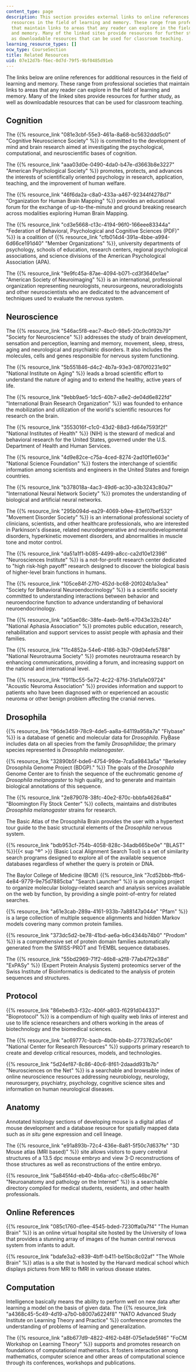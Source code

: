 ```yaml
---
content_type: page
description: This section provides external links to online references for additional
  resources in the field of learning and memory. These range from professional societies
  that maintain links to areas that any reader can explore in the field of learning
  and memory. Many of the linked sites provide resources for further study, as well
  as downloadable resources that can be used for classroom teaching.
learning_resource_types: []
ocw_type: CourseSection
title: Related Resources
uid: 07e12d7b-f6ec-0d7d-79f5-9bf0485d91eb
---
```


The links below are online references for additional resources in the field of learning and memory. These range from professional societies that maintain links to areas that any reader can explore in the field of learning and memory. Many of the linked sites provide resources for further study, as well as downloadable resources that can be used for classroom teaching.

Cognition
---------

The {{% resource_link "081e3cbf-55e3-461a-8a68-bc5632ddd5c0" "Cognitive Neuroscience Society" %}} is committed to the development of mind and brain research aimed at investigating the psychological, computational, and neuroscientific bases of cognition.

The {{% resource_link "aaa03d0e-0490-4da0-b47e-d3663b8e3227" "American Psychological Society" %}} promotes, protects, and advances the interests of scientifically oriented psychology in research, application, teaching, and the improvement of human welfare.

The {{% resource_link "46f6da2a-c8a0-433a-a467-92344f4278d7" "Organization for Human Brain Mapping" %}} provides an educational forum for the exchange of up-to-the-minute and ground breaking research across modalities exploring Human Brain Mapping.

The {{% resource_link "cd3e5668-c13c-4194-96f0-166eee83344a" "Federation of Behavioral, Psychological and Cognitive Sciences (PDF)" %}} is a coalition of {{% resource_link "cfb014d4-391a-4bbe-a994-6d66ce191d40" "Member Organizations" %}}, university departments of psychology, schools of education, research centers, regional psychological associations, and science divisions of the American Psychological Association (APA).

The {{% resource_link "9e9fc45a-87ae-4094-b071-cd3f3640e1ae" "American Society of Neuroimaging" %}} is an international, professional organization representing neurologists, neurosurgeons, neuroradiologists and other neuroscientists who are dedicated to the advancement of techniques used to evaluate the nervous system.

Neuroscience
------------

The {{% resource_link "546ac5f8-eac7-4bc0-98e5-20c9c0f92b79" "Society for Neuroscience" %}} addresses the study of brain development, sensation and perception, learning and memory, movement, sleep, stress, aging and neurological and psychiatric disorders. It also includes the molecules, cells and genes responsible for nervous system functioning.

The {{% resource_link "5b551846-d4c2-4b7a-93e3-0870f0231e92" "National Institute on Aging" %}} leads a broad scientific effort to understand the nature of aging and to extend the healthy, active years of life.

The {{% resource_link "9ebb9ae5-1dc5-40b7-a8e2-de04d6e822fd" "International Brain Research Organization" %}} was founded to enhance the mobilization and utilization of the world's scientific resources for research on the brain.

The {{% resource_link "3553016f-c1c0-43d2-88d3-fd64e7593f2f" "National Institutes of Health" %}} (NIH) is the steward of medical and behavioral research for the United States, governed under the U.S. Department of Health and Human Services.

The {{% resource_link "4d9e82ce-c75a-4ced-8274-2ad10f1e603e" "National Science Foundation" %}} fosters the interchange of scientific information among scientists and engineers in the United States and foreign countries.

The {{% resource_link "b378018a-4ac3-49d6-ac30-a3b3243c80a7" "International Neural Network Society" %}} promotes the understanding of biological and artificial neural networks.

The {{% resource_link "295b094d-ea29-4069-b9ee-83ef07bef532" "Movement Disorder Society" %}} is an international professional society of clinicians, scientists, and other healthcare professionals, who are interested in Parkinson's disease, related neurodegenerative and neurodevelopmental disorders, hyperkinetic movement disorders, and abnormalities in muscle tone and motor control.

The {{% resource_link "da51a1f1-b085-4499-a8cc-ca2d10e12398" "Neurosciences Institute" %}} is a not-for-profit research center dedicated to "high risk-high payoff" research designed to discover the biological basis of higher-level brain functions in humans.

The {{% resource_link "105ce84f-27f0-452d-bc68-20f024b1a3ea" "Society for Behavioral Neuroendocrinology" %}} is a scientific society committed to understanding interactions between behavior and neuroendocrine function to advance understanding of behavioral neuroendocrinology.

The {{% resource_link "a05ae08c-38fe-4aeb-9ef6-e7043e32b24b" "National Aphasia Association" %}} promotes public education, research, rehabilitation and support services to assist people with aphasia and their families.

The {{% resource_link "11c4852a-54e6-4186-b3b7-09d04efe5788" "National Neurotrauma Society" %}} promotes neurotrauma research by enhancing communications, providing a forum, and increasing support on the national and international level.

The {{% resource_link "f911bc55-5e72-4c22-87fd-31d1a1e09724" "Acoustic Neuroma Association" %}} provides information and support to patients who have been diagnosed with or experienced an acoustic neuroma or other benign problem affecting the cranial nerves.

Drosophila
----------

{{% resource_link "96de3459-78c9-4de5-aa8a-64119a958a7a" "Flybase" %}} is a database of genetic and molecular data for _Drosophila_. FlyBase includes data on all species from the family _Drosophilidae_; the primary species represented is _Drosophila melanogaster_.

{{% resource_link "32890b5f-bde6-4754-99de-7ca5a9843a5a" "Berkeley Drosophila Genome Project (BDGP)." %}} The goals of the _Drosophila_ Genome Center are to finish the sequence of the euchromatic genome _of Drosophila melanogaster_ to high quality, and to generate and maintain biological annotations of this sequence.

The {{% resource_link "2e879078-38fc-40e2-870c-bbbfa4626a84" "Bloomington Fly Stock Center" %}} collects, maintains and distributes _Drosophila melanogaster_ strains for research.

The Basic Atlas of the Drosophila Brain provides the user with a hypertext tour guide to the basic structural elements of the _Drosophila_ nervous system.

{{% resource_link "bdb953cf-754b-4058-828c-34adb665be0e" "BLAST" %}}{{< sup "®" >}} (Basic Local Alignment Search Tool) is a set of similarity search programs designed to explore all of the available sequence databases regardless of whether the query is protein or DNA.

The Baylor College of Medicine (BCM) {{% resource_link "7cd52bbb-ffb6-4e84-9779-9e75d7885cba" "Search Launcher" %}} is an ongoing project to organize molecular biology-related search and analysis services available on the web by function, by providing a single point-of-entry for related searches.

{{% resource_link "a61e3cab-289a-4161-933b-7a88147a044e" "Pfam" %}} is a large collection of multiple sequence alignments and hidden Markov models covering many common protein families.

{{% resource_link "373dc5d2-be78-41bd-ae6a-b6c4344b74b0" "Prodom" %}} is a comprehensive set of protein domain families automatically generated from the SWISS-PROT and TrEMBL sequence databases.

The {{% resource_link "55bd2969-71f2-46b8-a2f8-77ab47f2e38d" "ExPASy" %}} (Expert Protein Analysis System) proteomics server of the Swiss Institute of Bioinformatics is dedicated to the analysis of protein sequences and structures.

Protocol
--------

{{% resource_link "86ebedb3-f32c-406f-a803-f6291d044337" "Bioprotocol" %}} is a compendium of high quality web links of interest and use to life science researchers and others working in the areas of biotechnology and the biomedical sciences.

The {{% resource_link "ac69777c-bacb-4b0b-bb4b-2773782a5c06" "National Center for Research Resources" %}} supports primary research to create and develop critical resources, models, and technologies.

{{% resource_link "5d24ef87-8c86-40c6-8f61-2daadd931b7b" "Neurosciences on the Net" %}} is a searchable and browsable index of online neuroscience resources addressing neurobiology, neurology, neurosurgery, psychiatry, psychology, cognitive science sites and information on human neurological diseases.

Anatomy
-------

Annotated histology sections of developing mouse is a digital atlas of mouse development and a database resource for spatially mapped data such as _in situ_ gene expression and cell lineage.

The {{% resource_link "e91a893b-72c4-436e-8a81-5f50c7d637fe" "3D Mouse atlas (MRI based)" %}} site allows visitors to query cerebral structures of a 13.5 dpc mouse embryo and view 3-D reconstructions of those structures as well as reconstructions of the entire embryo.

{{% resource_link "5a845f4d-eb40-4b6a-afcc-c8ef5c46bc76" "Neuroanatomy and pathology on the Internet" %}} is a searchable directory compiled for medical students, residents, and other health professionals.

Online References
-----------------

{{% resource_link "085c1760-d1ee-4545-bded-7230ffa0a7f4" "The Human Brain" %}} is an online virtual hospital site hosted by the University of Iowa that provides a stunning array of images of the human central nervous system from infants to adult.

{{% resource_link "bdafe3a2-e839-4bff-b411-be15bc8c02af" "The Whole Brain" %}} atlas is a site that is hosted by the Harvard medical school which displays pictures from MRI to fMRI in various disease states.

Computation
-----------

Intelligence basically means the ability to perform well on new data after learning a model on the basis of given data. The {{% resource_link "a4368c45-5c49-4d19-a7b0-b8007a6224f8" "NATO Advanced Study Institute on Learning Theory and Practice" %}} conference promotes the understanding of problems of learning and generalization.

The {{% resource_link "a8b677d9-4822-4f62-b48f-075e1ade5f46" "FoCM Workshop on Learning Theory" %}} supports and promotes research on foundations of computational mathematics. It fosters interaction among mathematics, computer science and other areas of computational science through its conferences, workshops and publications.